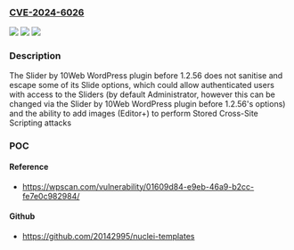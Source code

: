 ### [CVE-2024-6026](https://cve.mitre.org/cgi-bin/cvename.cgi?name=CVE-2024-6026)
![](https://img.shields.io/static/v1?label=Product&message=Slider%20by%2010Web%20&color=blue)
![](https://img.shields.io/static/v1?label=Version&message=0%3C%201.2.56%20&color=brighgreen)
![](https://img.shields.io/static/v1?label=Vulnerability&message=CWE-79%20Cross-Site%20Scripting%20(XSS)&color=brighgreen)

### Description

The Slider by 10Web  WordPress plugin before 1.2.56 does not sanitise and escape some of its Slide options, which could allow authenticated users with access to the Sliders (by default Administrator, however this can be changed via the Slider by 10Web  WordPress plugin before 1.2.56's options) and the ability to add images (Editor+) to perform Stored Cross-Site Scripting attacks

### POC

#### Reference
- https://wpscan.com/vulnerability/01609d84-e9eb-46a9-b2cc-fe7e0c982984/

#### Github
- https://github.com/20142995/nuclei-templates

